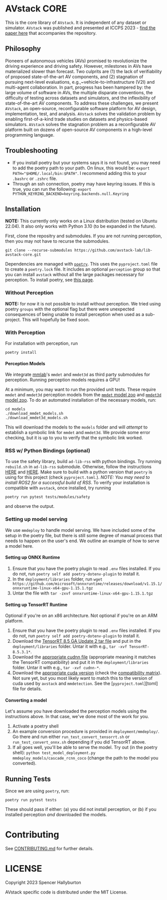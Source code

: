 # AVstack CORE

This is the core library of `AVstack`. It is independent of any dataset or simulator. `AVstack` was published and presented at ICCPS 2023 - [find the paper here][avstack-preprint] that accompanies the repository.

## Philosophy

Pioneers of autonomous vehicles (AVs) promised to revolutionize the driving experience and driving safety. However, milestones in AVs have materialized slower than forecast. Two culprits are (1) the lack of verifiability of proposed state-of-the-art AV components, and (2) stagnation of pursuing next-level evaluations, e.g.,~vehicle-to-infrastructure (V2I) and multi-agent collaboration. In part, progress has been hampered by: the large volume of software in AVs, the multiple disparate conventions, the difficulty of testing across datasets and simulators, and the inflexibility of state-of-the-art AV components. To address these challenges, we present `AVstack`, an open-source, reconfigurable software platform for AV design, implementation, test, and analysis. `AVstack` solves the validation problem by enabling first-of-a-kind trade studies on datasets and physics-based simulators. `AVstack` solves the stagnation problem as a reconfigurable AV platform built on dozens of open-source AV components in a high-level programming language.

## Troubleshooting

* If you install poetry but your systems says it is not found, you may need to add the poetry path to your path. On linux, this would be: `export PATH="$HOME/.local/bin:$PATH"`. I recommend adding this to your `.bashrc` or `.zshrc` file.
* Through an ssh connection, poetry may have keyring issues. If this is true, you can run the following: `export PYTHON_KEYRING_BACKEND=keyring.backends.null.Keyring`


## Installation

**NOTE:** This currently only works on a Linux distribution (tested on Ubuntu 22.04). It also only works with Python 3.10 (to be expanded in the future).

First, clone the repositry and submodules. If you are not running perception, then you may not have to recurse the submodules.
```
git clone --recurse-submodules https://github.com/avstack-lab/lib-avstack-core.git 
```
Dependencies are managed with [`poetry`][poetry]. This uses the `pyproject.toml` file to create a `poetry.lock` file. It includes an optional `perception` group so that you can install `avstack` without all the large packages necessary for perception. To install poetry, see [this page](https://python-poetry.org/docs/#installation). 


### Without Perception

**NOTE:** for now it is not possible to install without perception. We tried using poetry `groups` with the optional flag but there were unexpected consequences of being unable to install perception when used as a sub-project. This will hopefully be fixed soon.

### With Perception

For installation with perception, run
```
poetry install
```

#### Perception Models

We integrate [mmlab](https://github.com/open-mmlab/)'s `mmdet` and `mmdet3d` as third party submodules for perception. Running perception models requires a GPU! 

At a minimum, you may want to run the provided unit tests. These require `mmdet` and `mmdet3d` perception models from the [`mmdet` model zoo][mmdet-modelzoo] and [`mmdet3d` model zoo][mmdet3d-modelzoo]. To do an automated installation of the necessary models, run:
```
cd models
./download_mmdet_models.sh
./download_mmdet3d_models.sh
```
This will download the models to the `models` folder and will *attempt* to establish a symbolic link for `mmdet` and `mmdet3d`. We provide some error checking, but it is up to you to verify that the symbolic link worked.


### RSS w/ Python Bindings (optional)

To use the safety library, build `ad-lib-rss` with python bindings. Try running `rebuild.sh` in `ad-lib-rss` submodule. Otherwise, follow the instructions [HERE](https://intel.github.io/ad-rss-lib/BUILDING/) and [HERE](https://intel.github.io/ad-rss-lib/ad_rss/ad_rss_python/index.html). Make sure to build with a python version that `poetry` is using for this project (check `pyproject.toml`.). *NOTE: You may need to install ROS2 for a successful build of RSS*. To verify your installation is compatible with `avstack`, once installed, try running
```
poetry run pytest tests/modules/safety
```
and observe the output.


### Setting up model serving

We use `mmdeploy` to handle model serving. We have included some of the setup in the poetry file, but there is still some degree of manual process that needs to happen on the user's end. We outline an example of how to serve a model here.


#### Setting up ONNX Runtime

1. Ensure that you have the poetry plugin to read `.env` files installed. If you do not, run `poetry self add poetry-dotenv-plugin` to install it.
1. In the `deployment/libraries` folder, run `wget https://github.com/microsoft/onnxruntime/releases/download/v1.15.1/onnxruntime-linux-x64-gpu-1.15.1.tgz`
1. Untar the file with `tar -zxvf onnxruntime-linux-x64-gpu-1.15.1.tgz`


#### Setting up TensorRT Runtime
Optional if you're on an x86 architecture. Not optional if you're on an ARM platform.

1. Ensure that you have the poetry plugin to read `.env` files installed. If you do not, run `poetry self add poetry-dotenv-plugin` to install it.
1. Download the [TensorRT 8.5 GA Update 2 tar file][tensorrt]  and put in the `deployment/libraries` folder. Untar it with e.g., `tar -xvf TensorRT-8.5.3.1*`.
1. Download the [appropriate cudnn file][cudnn] (appropriate meaning it matches the TensorRT compatibility) and put it in the `deployment/libraries` folder. Untar it with e.g., `tar -xvf cudnn-*`. 
1. Download the [appropriate cuda version][cuda] (check the [compatibility matrix][tensorrt_compat]). Not sure yet, but you most likely want to match this to the version of cuda used by `avstack` and `mmdetection`. See the [`pyproject.toml`][toml] file for details.


#### Converting a model

Let's assume you have downloaded the perception models using the instructions above. In that case, we've done most of the work for you. 

1. Activate a poetry shell
1. An example conversion procedure is provided in `deployment/mmdeploy/`. Go there and run either `run_test_convert_tensorrt.sh` or `run_test_convert_onnx.sh` depending if you did TensorRT above.
1. If all goes well, you'll be able to serve the model. Try out (in the poetry shell): `python test_model_deployment.py mmdeploy_models/cascade_rcnn_coco` (change the path to the model you converted).


## Running Tests

Since we are using `poetry`, run:
```
poetry run pytest tests
```
These should pass if either: (a) you did not install perception, or (b) if you installed perception *and* downloaded the models. 

# Contributing

See [CONTRIBUTING.md][contributing] for further details.


# LICENSE

Copyright 2023 Spencer Hallyburton

AVstack specific code is distributed under the MIT License.


[avstack-preprint]: https://arxiv.org/pdf/2212.13857.pdf
[poetry]: https://github.com/python-poetry/poetry
[mmdet-modelzoo]: https://mmdetection.readthedocs.io/en/stable/model_zoo.html
[mmdet3d-modelzoo]: https://mmdetection3d.readthedocs.io/en/stable/model_zoo.html
[tensorrt]: https://developer.nvidia.com/tensorrt-getting-started
[cudnn]: https://developer.nvidia.com/rdp/cudnn-archive
[cuda]: https://developer.nvidia.com/cuda-downloads
[tensorrt_compat]: https://docs.nvidia.com/deeplearning/tensorrt/support-matrix/index.html
[contributing]: https://github.com/avstack-lab/lib-avstack-core/blob/main/CONTRIBUTING.md
[license]: https://github.com/avstack-lab/lib-avstack-core/blob/main/LICENSE.md 
